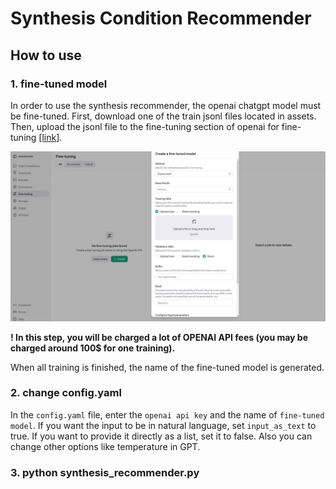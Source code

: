 # Synthesis Condition Recommender


## How to use
### 1. fine-tuned model
In order to use the synthesis recommender, the openai chatgpt model must be fine-tuned. First, download one of the train jsonl files located in assets. Then, upload the jsonl file to the fine-tuning section of openai for fine-tuning [[link]](https://platform.openai.com/finetune).

![image](./figures/fine-tuning.JPG)

**! In this step, you will be charged a lot of OPENAI API fees (you may be charged around 100$ for one training).**

When all training is finished, the name of the fine-tuned model is generated.


### 2. change config.yaml
In the `config.yaml` file, enter the `openai api key` and the name of `fine-tuned model`. If you want the input to be in natural language, set `input_as_text` to true. If you want to provide it directly as a list, set it to false. Also you can change other options like temperature in GPT.


### 3. python synthesis_recommender.py